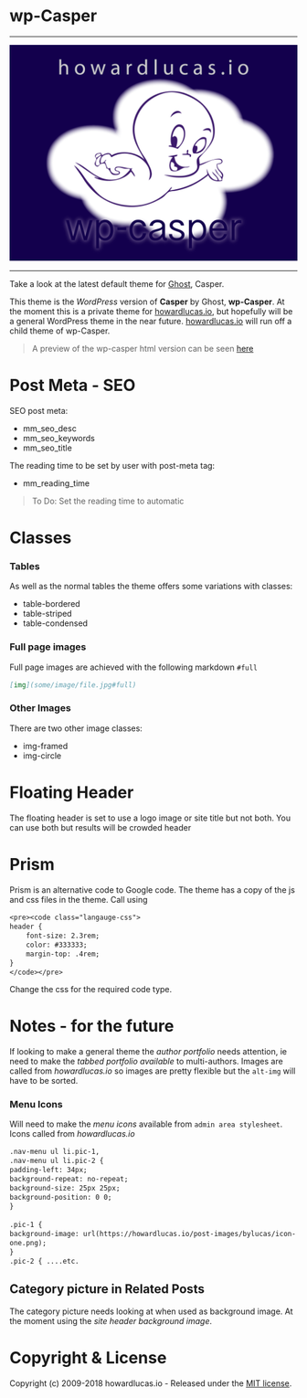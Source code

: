# wp-Casper

___

![](screenshot.png)

____

Take a look at the latest default theme for [Ghost](http://github.com/tryghost/ghost/), Casper.

This theme is the _WordPress_ version of __Casper__ by Ghost,  __wp-Casper__. At the moment this is a private theme for [howardlucas.io](https://howardlucas.io/), but hopefully will be a general WordPress theme in the near future. [howardlucas.io](https://howardlucas.io/) will run off a child theme of wp-Casper.

> A preview of the wp-casper html version can be seen [here](https://howardlucas.io/themes/casper-html/)

# Post Meta - SEO

SEO post meta:    
+ mm_seo_desc
+ mm_seo_keywords
+ mm_seo_title

The reading time to be set by user with post-meta tag:
+ mm_reading_time

> To Do: Set the reading time to automatic

# Classes

### Tables
As well as the normal tables the theme offers some variations with classes:
+ table-bordered
+ table-striped
+ table-condensed

### Full page images
Full page images are achieved with the following markdown `#full`

```markdown
[img](some/image/file.jpg#full)
```

### Other Images

There are two other image classes:

+ img-framed
+ img-circle

# Floating Header

The floating header is set to use a logo image or site title but not both. You can use both but results will be crowded header

# Prism
Prism is an alternative code to Google code. The theme has a copy of the js and css files in the theme. Call using

    <pre><code class="langauge-css">
    header {
        font-size: 2.3rem;
        color: #333333;
        margin-top: .4rem;
    }
    </code></pre>


Change the css for the required code type.


# Notes - for the future
If looking to make a general theme the _author portfolio_ needs attention, ie need to make the _tabbed portfolio available_ to multi-authors. Images are called from _howardlucas.io_ so images are pretty flexible but the `alt-img` will have to be sorted.

### Menu Icons

Will need to make the _menu icons_ available from `admin area stylesheet`. Icons called from _howardlucas.io_

    .nav-menu ul li.pic-1,
    .nav-menu ul li.pic-2 {
    padding-left: 34px;
    background-repeat: no-repeat;
    background-size: 25px 25px;
    background-position: 0 0;
    }

    .pic-1 {
    background-image: url(https://howardlucas.io/post-images/bylucas/icon-one.png);
    }
    .pic-2 { ....etc.

## Category picture in Related Posts
The category picture needs looking at when used as background image. At the moment using the _site header background image_.

# Copyright & License

Copyright (c) 2009-2018 howardlucas.io - Released under the [MIT license](LICENSE).
